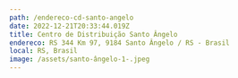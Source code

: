 ```yaml
---
path: /endereco-cd-santo-angelo
date: 2022-12-21T20:33:44.019Z
title: Centro de Distribuição Santo Ângelo
endereco: RS 344 Km 97, 9184 Santo Ângelo / RS - Brasil
local: RS, Brasil
image: /assets/santo-ângelo-1-.jpeg
---
```

